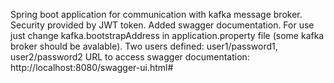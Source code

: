 Spring boot application for communication with kafka message broker. Security provided by JWT token. Added swagger documentation.
For use just change kafka.bootstrapAddress in application.property file (some kafka broker should be avalable).
Two users defined: user1/password1, user2/password2
URL to access swagger documentation: http://localhost:8080/swagger-ui.html#
